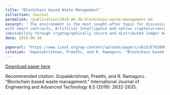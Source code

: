 ```yaml
---
title: "Blockchain based Waste Management"
collection: Journal
permalink: /publication/2019-06-30-blockchain-waste-management.md
excerpt: ' The environment is the most sought-after topic for discussion in global forums because of the alarming threat it faces. Waste Management is one of the major challenges after global warming that affects the environment and harmony of nature. Government and non-governmental organisations are working towards solutions for better waste management. Though in present-day technology is part of waste management, it is not an integral part of waste management in many countries. Current technology only helps in reducing manual intervention by automating waste collection and transportation. It also helps in the disposal of non-useful waste and recycles/reuse useful waste by converting them into raw materials. People are the major part of the waste management cycle, so without their involvement, it is extremely difficult to make any technology-based system successful. People’s involvement in waste management would increase if they are incentivized for proper segregation of wastes, reusing, recycling, disposal and even for spreading awareness. The supportive technology should automatically monitor waste management cycle, record important actions and react accordingly. Blockchain Technology
with smart contracts, Artificial Intelligence and native cryptocurrency are sought after to address the challenges faced by the waste management industry. Blockchain provides
immutability through cryptographically secure and distributed ledger method, incentivization and settlement in real time through native cryptocurrency. In this paper, we have analyzed the existing blockchain based solutions for waste management and how effective these solutions are in addressing the challenges the waste management industry faces.'
date: 2019-06-30

paperurl: 'https://www.ijeat.org/wp-content/uploads/papers/v8i5/E7828068519.pdf'
citation: 'Gopalakrishnan, Preethi, and R. Ramaguru. "Blockchain based waste management." International Journal of Engineering and Advanced Technology 8.5 (2019): 2632-2635.'
---
```


[Download paper here](https://www.ijeat.org/wp-content/uploads/papers/v8i5/E7828068519.pdf)

Recommended citation: Gopalakrishnan, Preethi, and R. Ramaguru. "Blockchain based waste management." International Journal of Engineering and Advanced Technology 8.5 (2019): 2632-2635.

